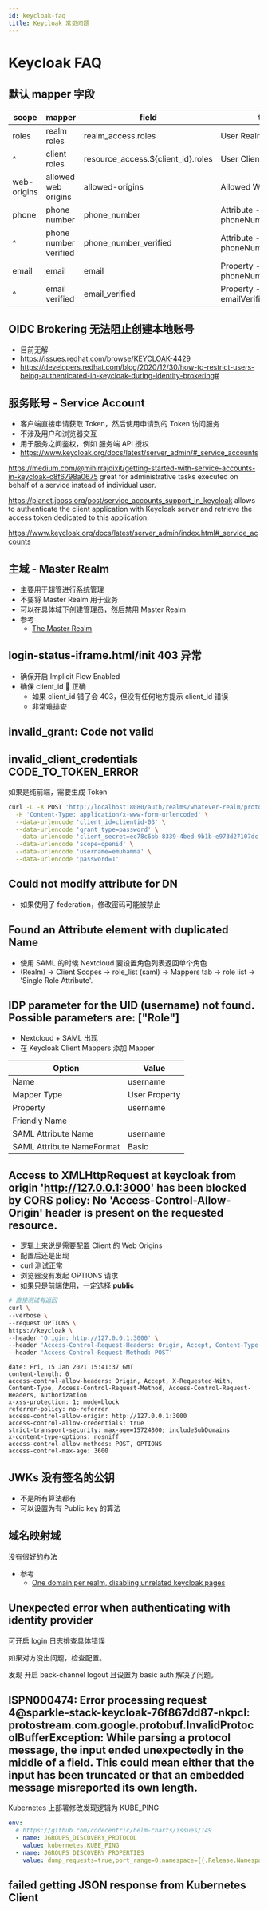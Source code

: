 ```yaml
---
id: keycloak-faq
title: Keycloak 常见问题
---
```


# Keycloak FAQ

## 默认 mapper 字段

| scope       | mapper                | field                              | to                              |
| ----------- | --------------------- | ---------------------------------- | ------------------------------- |
| roles       | realm roles           | realm_access.roles                 | User Realm Role                 |
| ^           | client roles          | resource_access.${client_id}.roles | User Client Role                |
| web-origins | allowed web origins   | allowed-origins                    | Allowed Web Origins             |
| phone       | phone number          | phone_number                       | Attribute - phoneNumber         |
| ^           | phone number verified | phone_number_verified              | Attribute - phoneNumberVerified |
| email       | email                 | email                              | Property - phoneNumber          |
| ^           | email verified        | email_verified                     | Property - emailVerified        |

## OIDC Brokering 无法阻止创建本地账号

- 目前无解
- https://issues.redhat.com/browse/KEYCLOAK-4429
- https://developers.redhat.com/blog/2020/12/30/how-to-restrict-users-being-authenticated-in-keycloak-during-identity-brokering#

## 服务账号 - Service Account

- 客户端直接申请获取 Token，然后使用申请到的 Token 访问服务
- 不涉及用户和浏览器交互
- 用于服务之间鉴权，例如 服务端 API 授权
- https://www.keycloak.org/docs/latest/server_admin/#_service_accounts

https://medium.com/@mihirrajdixit/getting-started-with-service-accounts-in-keycloak-c8f6798a0675
great for administrative tasks executed on behalf of a service instead of individual user.

https://planet.jboss.org/post/service_accounts_support_in_keycloak
allows to authenticate the client application with Keycloak server and retrieve the access token dedicated to this application.

https://www.keycloak.org/docs/latest/server_admin/index.html#_service_accounts

## 主域 - Master Realm

- 主要用于超管进行系统管理
- 不要将 Master Realm 用于业务
- 可以在具体域下创建管理员，然后禁用 Master Realm
- 参考
  - [The Master Realm](https://www.keycloak.org/docs/latest/server_admin/#the-master-realm)

## login-status-iframe.html/init 403 异常

- 确保开启 Implicit Flow Enabled
- 确保 client_id  正确
  - 如果 client_id 错了会 403，但没有任何地方提示 client_id 错误
  - 非常难排查

## invalid_grant: Code not valid

## invalid_client_credentials CODE_TO_TOKEN_ERROR

如果是纯前端，需要生成 Token

```bash
curl -L -X POST 'http://localhost:8080/auth/realms/whatever-realm/protocol/openid-connect/token' \
  -H 'Content-Type: application/x-www-form-urlencoded' \
  --data-urlencode 'client_id=clientid-03' \
  --data-urlencode 'grant_type=password' \
  --data-urlencode 'client_secret=ec78c6bb-8339-4bed-9b1b-e973d27107dc' \
  --data-urlencode 'scope=openid' \
  --data-urlencode 'username=emuhamma' \
  --data-urlencode 'password=1'
```

## Could not modify attribute for DN

- 如果使用了 federation，修改密码可能被禁止

## Found an Attribute element with duplicated Name

- 使用 SAML 的时候 Nextcloud 要设置角色列表返回单个角色
- (Realm) -> Client Scopes -> role_list (saml) -> Mappers tab -> role list -> 'Single Role Attribute'.

## IDP parameter for the UID (username) not found. Possible parameters are: ["Role"]

- Nextcloud + SAML 出现
- 在 Keycloak Client Mappers 添加 Mapper

| Option                    | Value         |
| ------------------------- | ------------- |
| Name                      | username      |
| Mapper Type               | User Property |
| Property                  | username      |
| Friendly Name             |
| SAML Attribute Name       | username      |
| SAML Attribute NameFormat | Basic         |

## Access to XMLHttpRequest at keycloak from origin 'http://127.0.0.1:3000' has been blocked by CORS policy: No 'Access-Control-Allow-Origin' header is present on the requested resource.

- 逻辑上来说是需要配置 Client 的 Web Origins
- 配置后还是出现
- curl 测试正常
- 浏览器没有发起 OPTIONS 请求
- 如果只是前端使用，一定选择 **public**

```bash
# 直接测试有返回
curl \
--verbose \
--request OPTIONS \
https://keycloak \
--header 'Origin: http://127.0.0.1:3000' \
--header 'Access-Control-Request-Headers: Origin, Accept, Content-Type' \
--header 'Access-Control-Request-Method: POST'
```

```
date: Fri, 15 Jan 2021 15:41:37 GMT
content-length: 0
access-control-allow-headers: Origin, Accept, X-Requested-With, Content-Type, Access-Control-Request-Method, Access-Control-Request-Headers, Authorization
x-xss-protection: 1; mode=block
referrer-policy: no-referrer
access-control-allow-origin: http://127.0.0.1:3000
access-control-allow-credentials: true
strict-transport-security: max-age=15724800; includeSubDomains
x-content-type-options: nosniff
access-control-allow-methods: POST, OPTIONS
access-control-max-age: 3600
```

## JWKs 没有签名的公钥

- 不是所有算法都有
- 可以设置为有 Public key 的算法

## 域名映射域

没有很好的办法

- 参考
  - [One domain per realm, disabling unrelated keycloak pages](https://keycloak.discourse.group/t/1833)

## Unexpected error when authenticating with identity provider

可开启 login 日志排查具体错误

如果对方没出问题，检查配置。

发现 开启 back-channel logout 且设置为 basic auth 解决了问题。

## ISPN000474: Error processing request 4@sparkle-stack-keycloak-76f867dd87-nkpcl: protostream.com.google.protobuf.InvalidProtocolBufferException: While parsing a protocol message, the input ended unexpectedly in the middle of a field. This could mean either that the input has been truncated or that an embedded message misreported its own length.

Kubernetes 上部署修改发现逻辑为 KUBE_PING

```yaml
env:
  # https://github.com/codecentric/helm-charts/issues/149
  - name: JGROUPS_DISCOVERY_PROTOCOL
    value: kubernetes.KUBE_PING
  - name: JGROUPS_DISCOVERY_PROPERTIES
    value: dump_requests=true,port_range=0,namespace={{.Release.Namespace}}
```

## failed getting JSON response from Kubernetes Client
